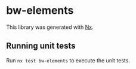 # bw-elements

This library was generated with [Nx](https://nx.dev).

## Running unit tests

Run `nx test bw-elements` to execute the unit tests.
